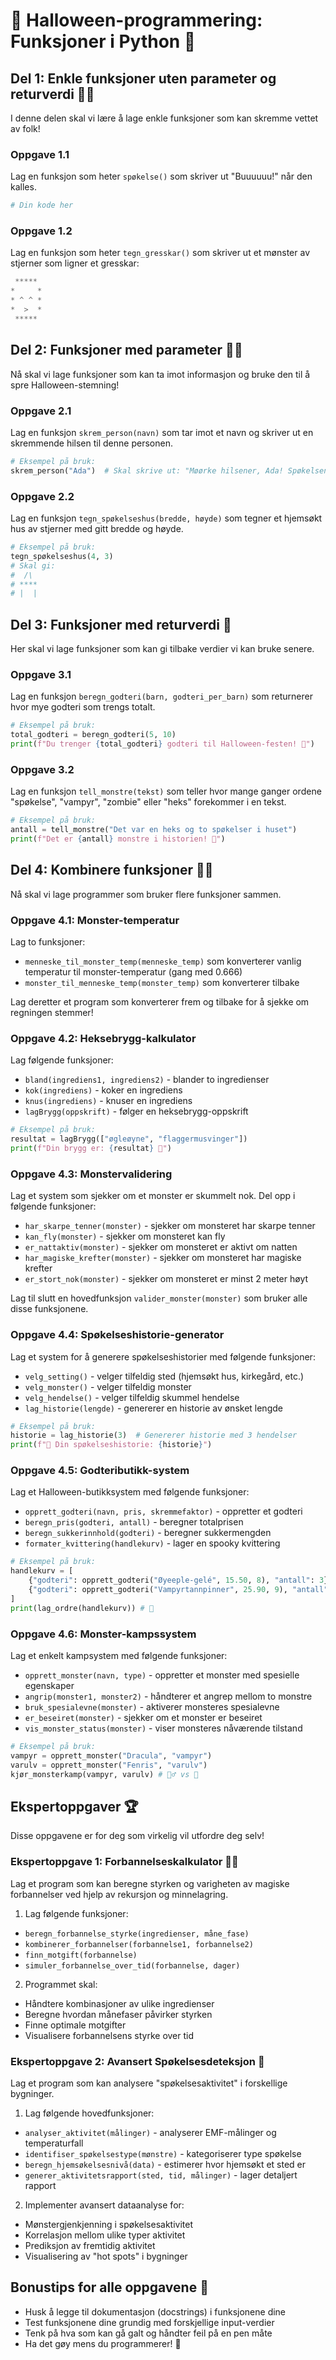 # 🎃 Halloween-programmering: Funksjoner i Python 🎃

## Del 1: Enkle funksjoner uten parameter og returverdi 🧙‍♂️
I denne delen skal vi lære å lage enkle funksjoner som kan skremme vettet av folk!

### Oppgave 1.1 
Lag en funksjon som heter `spøkelse()` som skriver ut "Buuuuuu!" når den kalles.
```python
# Din kode her
```

### Oppgave 1.2
Lag en funksjon som heter `tegn_gresskar()` som skriver ut et mønster av stjerner som ligner et gresskar:
```python
 *****
*     *
* ^ ^ *
*  >  *
 *****
```

## Del 2: Funksjoner med parameter 🧛‍♂️
Nå skal vi lage funksjoner som kan ta imot informasjon og bruke den til å spre Halloween-stemning!

### Oppgave 2.1
Lag en funksjon `skrem_person(navn)` som tar imot et navn og skriver ut en skremmende hilsen til denne personen.
```python
# Eksempel på bruk:
skrem_person("Ada")  # Skal skrive ut: "Møørke hilsener, Ada! Spøkelsene ser deg! 👻"
```

### Oppgave 2.2
Lag en funksjon `tegn_spøkelseshus(bredde, høyde)` som tegner et hjemsøkt hus av stjerner med gitt bredde og høyde.
```python
# Eksempel på bruk:
tegn_spøkelseshus(4, 3)
# Skal gi:
#  /\
# ****
# |  |
```

## Del 3: Funksjoner med returverdi 🎃
Her skal vi lage funksjoner som kan gi tilbake verdier vi kan bruke senere.

### Oppgave 3.1
Lag en funksjon `beregn_godteri(barn, godteri_per_barn)` som returnerer hvor mye godteri som trengs totalt.
```python
# Eksempel på bruk:
total_godteri = beregn_godteri(5, 10)
print(f"Du trenger {total_godteri} godteri til Halloween-festen! 🍬")
```

### Oppgave 3.2
Lag en funksjon `tell_monstre(tekst)` som teller hvor mange ganger ordene "spøkelse", "vampyr", "zombie" eller "heks" forekommer i en tekst.
```python
# Eksempel på bruk:
antall = tell_monstre("Det var en heks og to spøkelser i huset")
print(f"Det er {antall} monstre i historien! 👻")
```

## Del 4: Kombinere funksjoner 🧟‍♂️
Nå skal vi lage programmer som bruker flere funksjoner sammen.

### Oppgave 4.1: Monster-temperatur
Lag to funksjoner:
- `menneske_til_monster_temp(menneske_temp)` som konverterer vanlig temperatur til monster-temperatur (gang med 0.666)
- `monster_til_menneske_temp(monster_temp)` som konverterer tilbake

Lag deretter et program som konverterer frem og tilbake for å sjekke om regningen stemmer!

### Oppgave 4.2: Heksebrygg-kalkulator
Lag følgende funksjoner:
- `bland(ingrediens1, ingrediens2)` - blander to ingredienser
- `kok(ingrediens)` - koker en ingrediens
- `knus(ingrediens)` - knuser en ingrediens
- `lagBrygg(oppskrift)` - følger en heksebrygg-oppskrift

```python
# Eksempel på bruk:
resultat = lagBrygg(["øgleøyne", "flaggermusvinger"])
print(f"Din brygg er: {resultat} 🧪")
```

### Oppgave 4.3: Monstervalidering
Lag et system som sjekker om et monster er skummelt nok. Del opp i følgende funksjoner:
- `har_skarpe_tenner(monster)` - sjekker om monsteret har skarpe tenner
- `kan_fly(monster)` - sjekker om monsteret kan fly
- `er_nattaktiv(monster)` - sjekker om monsteret er aktivt om natten
- `har_magiske_krefter(monster)` - sjekker om monsteret har magiske krefter
- `er_stort_nok(monster)` - sjekker om monsteret er minst 2 meter høyt

Lag til slutt en hovedfunksjon `valider_monster(monster)` som bruker alle disse funksjonene.

### Oppgave 4.4: Spøkelseshistorie-generator
Lag et system for å generere spøkelseshistorier med følgende funksjoner:
- `velg_setting()` - velger tilfeldig sted (hjemsøkt hus, kirkegård, etc.)
- `velg_monster()` - velger tilfeldig monster
- `velg_hendelse()` - velger tilfeldig skummel hendelse
- `lag_historie(lengde)` - genererer en historie av ønsket lengde

```python
# Eksempel på bruk:
historie = lag_historie(3)  # Genererer historie med 3 hendelser
print(f"🦇 Din spøkelseshistorie: {historie}")
```

### Oppgave 4.5: Godteributikk-system
Lag et Halloween-butikksystem med følgende funksjoner:
- `opprett_godteri(navn, pris, skremmefaktor)` - oppretter et godteri
- `beregn_pris(godteri, antall)` - beregner totalprisen
- `beregn_sukkerinnhold(godteri)` - beregner sukkermengden
- `formater_kvittering(handlekurv)` - lager en spooky kvittering

```python
# Eksempel på bruk:
handlekurv = [
    {"godteri": opprett_godteri("Øyeeple-gelé", 15.50, 8), "antall": 3},
    {"godteri": opprett_godteri("Vampyrtannpinner", 25.90, 9), "antall": 2}
]
print(lag_ordre(handlekurv)) # 🍬
```

### Oppgave 4.6: Monster-kampssystem
Lag et enkelt kampsystem med følgende funksjoner:
- `opprett_monster(navn, type)` - oppretter et monster med spesielle egenskaper
- `angrip(monster1, monster2)` - håndterer et angrep mellom to monstre
- `bruk_spesialevne(monster)` - aktiverer monsteres spesialevne
- `er_beseiret(monster)` - sjekker om et monster er beseiret
- `vis_monster_status(monster)` - viser monsteres nåværende tilstand

```python
# Eksempel på bruk:
vampyr = opprett_monster("Dracula", "vampyr")
varulv = opprett_monster("Fenris", "varulv")
kjør_monsterkamp(vampyr, varulv) # 🧛‍♂️ vs 🐺
```

## Ekspertoppgaver 🏆
Disse oppgavene er for deg som virkelig vil utfordre deg selv!

### Ekspertoppgave 1: Forbannelseskalkulator 🧙‍♀️
Lag et program som kan beregne styrken og varigheten av magiske forbannelser ved hjelp av rekursjon og minnelagring.

1. Lag følgende funksjoner:
- `beregn_forbannelse_styrke(ingredienser, måne_fase)` 
- `kombinerer_forbannelser(forbannelse1, forbannelse2)`
- `finn_motgift(forbannelse)`
- `simuler_forbannelse_over_tid(forbannelse, dager)`

2. Programmet skal:
- Håndtere kombinasjoner av ulike ingredienser
- Beregne hvordan månefaser påvirker styrken
- Finne optimale motgifter
- Visualisere forbannelsens styrke over tid

### Ekspertoppgave 2: Avansert Spøkelsesdeteksjon 👻
Lag et program som kan analysere "spøkelsesaktivitet" i forskellige bygninger.

1. Lag følgende hovedfunksjoner:
- `analyser_aktivitet(målinger)` - analyserer EMF-målinger og temperaturfall
- `identifiser_spøkelsestype(mønstre)` - kategoriserer type spøkelse
- `beregn_hjemsøkelsesnivå(data)` - estimerer hvor hjemsøkt et sted er
- `generer_aktivitetsrapport(sted, tid, målinger)` - lager detaljert rapport

2. Implementer avansert dataanalyse for:
- Mønstergjenkjenning i spøkelsesaktivitet
- Korrelasjon mellom ulike typer aktivitet
- Prediksjon av fremtidig aktivitet
- Visualisering av "hot spots" i bygninger

## Bonustips for alle oppgavene 🎃
- Husk å legge til dokumentasjon (docstrings) i funksjonene dine
- Test funksjonene dine grundig med forskjellige input-verdier
- Tenk på hva som kan gå galt og håndter feil på en pen måte
- Ha det gøy mens du programmerer! 👻